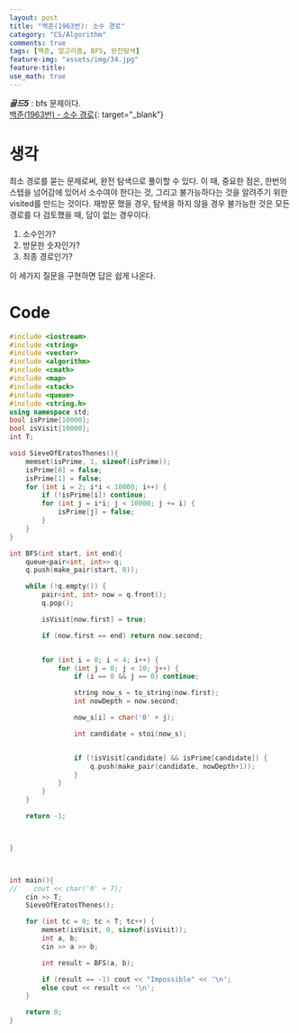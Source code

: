 ```yaml
---
layout: post
title: "백준(1963번): 소수 경로"
category: "CS/Algorithm"
comments: true
tags: [백준, 알고리즘, BFS, 완전탐색]
feature-img: "assets/img/34.jpg"
feature-title:
use_math: true
---
```


**_골드5_** : bfs 문제이다.  
[백준(1963번) - 소수 경로](https://www.acmicpc.net/problem/1963){: target="\_blank"}

# 생각

최소 경로를 묻는 문제로써, 완전 탐색으로 풀이할 수 있다. 이 때, 중요한 점은, 한번의 스텝을 넘어감에 있어서 소수여야 한다는 것, 그리고 불가능하다는 것을 알려주기 위한 visited를 만드는 것이다. 재방문 했을 경우, 탐색을 하지 않을 경우 불가능한 것은 모든 경로를 다 검토했을 때, 답이 없는 경우이다.

1. 소수인가?
2. 방문한 숫자인가?
3. 최종 경로인가?

이 세가지 질문을 구현하면 답은 쉽게 나온다.

# Code

```c++
#include <iostream>
#include <string>
#include <vector>
#include <algorithm>
#include <cmath>
#include <map>
#include <stack>
#include <queue>
#include <string.h>
using namespace std;
bool isPrime[10000];
bool isVisit[10000];
int T;

void SieveOfEratosThenes(){
    memset(isPrime, 1, sizeof(isPrime));
    isPrime[0] = false;
    isPrime[1] = false;
    for (int i = 2; i*i < 10000; i++) {
        if (!isPrime[i]) continue;
        for (int j = i*i; j < 10000; j += i) {
            isPrime[j] = false;
        }
    }
}

int BFS(int start, int end){
    queue<pair<int, int>> q;
    q.push(make_pair(start, 0));

    while (!q.empty()) {
        pair<int, int> now = q.front();
        q.pop();

        isVisit[now.first] = true;

        if (now.first == end) return now.second;


        for (int i = 0; i < 4; i++) {
            for (int j = 0; j < 10; j++) {
                if (i == 0 && j == 0) continue;

                string now_s = to_string(now.first);
                int nowDepth = now.second;

                now_s[i] = char('0' + j);

                int candidate = stoi(now_s);


                if (!isVisit[candidate] && isPrime[candidate]) {
                    q.push(make_pair(candidate, nowDepth+1));
                }
            }
        }
    }

    return -1;



}



int main(){
//    cout << char('0' + 7);
    cin >> T;
    SieveOfEratosThenes();

    for (int tc = 0; tc < T; tc++) {
        memset(isVisit, 0, sizeof(isVisit));
        int a, b;
        cin >> a >> b;

        int result = BFS(a, b);

        if (result == -1) cout << "Impossible" << '\n';
        else cout << result << '\n';
    }

    return 0;
}

```
